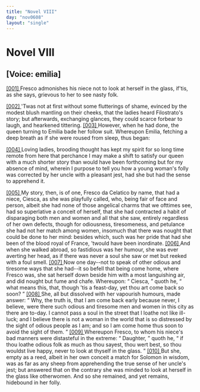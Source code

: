 ```yaml
---
title: "Novel VIII"
day: "nov0608"
layout: "single"
---
```

<div id="nov0608" type="novella" who="emilia">
 <h1>
  Novel VIII
 </h1>
 <p>
  <h2>
   [Voice: emilia]
  </h2>
 </p>
 <argument>
  <p>
   <a href="{{ site.baseurl }}itDecameron/nov0608#p06080001">
    [001]
   </a>
   Fresco admonishes his niece not to look at herself
	in the glass, if'tis, as she says, grievous to her to see nasty
	folk.
  </p>
 </argument>
 <div3 type="commentary" who="author">
  <p>
   <a href="{{ site.baseurl }}itDecameron/nov0608#p06080002">
    [002]
   </a>
   'Twas
   not
	at first without some flutterings of shame, evinced by
	the modest blush
	mantling on their cheeks, that the ladies heard
	Filostrato's story; but
	afterwards, exchanging glances, they could
	scarce forbear to laugh, and
	hearkened tittering.
   <a href="{{ site.baseurl }}itDecameron/nov0608#p06080003">
    [003]
   </a>
   However, when
	he had done, the queen turning to
	Emilia bade her follow suit.
	Whereupon Emilia, fetching a deep breath as
	if she were roused
	from sleep, thus began:
  </p>
 </div3>
 <div3 type="commentary" who="emilia">
  <p>
   <a href="{{ site.baseurl }}itDecameron/nov0608#p06080004">
    [004]
   </a>
   Loving ladies, brooding thought has kept my spirit for so long time
	remote from here that perchance I may make a shift to satisfy our queen with a much
	shorter story than would
	have been forthcoming but for my absence of mind, wherein I purpose to tell you how a
	young woman's folly was corrected by her uncle with a pleasant jest, had she but had the
	sense to apprehend it.
  </p>
 </div3>
 <p>
  <a href="{{ site.baseurl }}itDecameron/nov0608#p06080005">
   [005]
  </a>
  My story, then,
is of one, Fresco da Celatico by name, that had a
 niece, Ciesca, as she
was playfully called, who, being fair of face and
 person, albeit she had
none of those angelical charms that we ofttimes
 see, had so superlative a
conceit of herself, that she had contracted
 a habit of disparaging both
men and women and all that she
 saw, entirely regardless of her own
defects, though for odiousness,
 tiresomeness,
 and petulance she had not
her match among women,
 insomuch that there was nought that could be done
to her mind:
 besides which, such was her pride that had she been of the
blood royal
 of France, 'twould have been inordinate.
  <a href="{{ site.baseurl }}itDecameron/nov0608#p06080006">
   [006]
  </a>
  And when she walked
abroad, so fastidious was her humour, she was ever averting her
 head, as
if there was never a soul she saw or met but reeked with a
  foul
smell.
  <a href="{{ site.baseurl }}itDecameron/nov0608#p06080007">
   [007]
  </a>
  Now one day--not to speak of other odious and tiresome
 ways that
she had--it so befell that being come home, where
 Fresco was, she sat
herself down beside him with a most languishing
 air, and did nought but
fume and chafe. Whereupon:
  <q direct="unspecified">
   Ciesca,
  </q>
  quoth he,
  <q direct="unspecified">
   what means this,
that, though 'tis a feast-day, yet thou
 art come back so soon?
  </q>
  <a href="{{ site.baseurl }}itDecameron/nov0608#p06080008">
   [008]
  </a>
  She,
all but dissolved with her vapourish
 humours, made answer:
  <q direct="unspecified">
   Why, the
truth is, that I am come back
 early because never, I believe, were there
such odious and tiresome
 men and women in this city as there are to-day. I
cannot pass a
 soul in the street that I loathe not like ill-luck; and I
believe there is
 not a woman in the world that is so distressed by the
sight of odious
 people as I am; and so I am come home thus soon to avoid
the sight
 of them.
  </q>
  <a href="{{ site.baseurl }}itDecameron/nov0608#p06080009">
   [009]
  </a>
  Whereupon Fresco, to whom his niece's bad manners
were distasteful in the extreme:
  <q direct="unspecified">
   Daughter,
  </q>
  quoth he,
  <q direct="unspecified">
   if thou
loathe odious folk as much as thou sayest, thou wert best, so thou
 wouldst
live happy, never to look at thyself in the glass.
  </q>
  <a href="{{ site.baseurl }}itDecameron/nov0608#p06080010">
   [010]
  </a>
  But she,
 empty as a
reed, albeit in her own conceit a match for Solomon in
 wisdom, was as far
as any sheep from apprehending the true sense of
 her uncle's jest; but
answered that on the contrary she was minded
 to look at herself in the
glass like otherwomen. And so she
 remained, and yet remains, hidebound in
her folly.
 </p>
</div>
